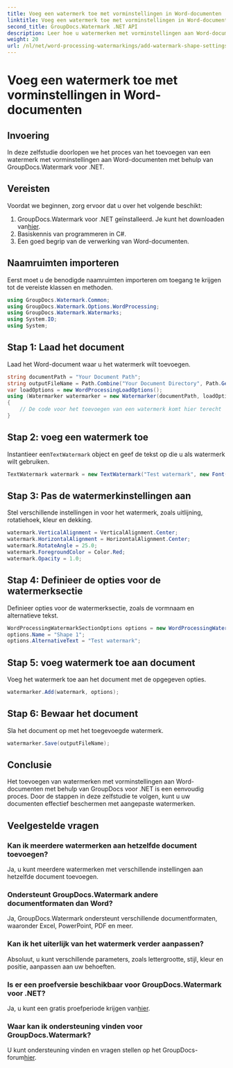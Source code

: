 ```yaml
---
title: Voeg een watermerk toe met vorminstellingen in Word-documenten
linktitle: Voeg een watermerk toe met vorminstellingen in Word-documenten
second_title: GroupDocs.Watermark .NET API
description: Leer hoe u watermerken met vorminstellingen aan Word-documenten kunt toevoegen met GroupDocs voor .NET. Bescherm uw documenten effectief.
weight: 20
url: /nl/net/word-processing-watermarkings/add-watermark-shape-settings-word-docs/
---
```


# Voeg een watermerk toe met vorminstellingen in Word-documenten

## Invoering
In deze zelfstudie doorlopen we het proces van het toevoegen van een watermerk met vorminstellingen aan Word-documenten met behulp van GroupDocs.Watermark voor .NET.
## Vereisten
Voordat we beginnen, zorg ervoor dat u over het volgende beschikt:
1.  GroupDocs.Watermark voor .NET geïnstalleerd. Je kunt het downloaden van[hier](https://releases.groupdocs.com/Watermark/net/).
2. Basiskennis van programmeren in C#.
3. Een goed begrip van de verwerking van Word-documenten.

## Naamruimten importeren
Eerst moet u de benodigde naamruimten importeren om toegang te krijgen tot de vereiste klassen en methoden.
```csharp
using GroupDocs.Watermark.Common;
using GroupDocs.Watermark.Options.WordProcessing;
using GroupDocs.Watermark.Watermarks;
using System.IO;
using System;
```
## Stap 1: Laad het document
Laad het Word-document waar u het watermerk wilt toevoegen.
```csharp
string documentPath = "Your Document Path";
string outputFileName = Path.Combine("Your Document Directory", Path.GetFileName(documentPath));
var loadOptions = new WordProcessingLoadOptions();
using (Watermarker watermarker = new Watermarker(documentPath, loadOptions))
{
    // De code voor het toevoegen van een watermerk komt hier terecht
}
```
## Stap 2: voeg een watermerk toe
 Instantieer een`TextWatermark` object en geef de tekst op die u als watermerk wilt gebruiken.
```csharp
TextWatermark watermark = new TextWatermark("Test watermark", new Font("Arial", 19));
```
## Stap 3: Pas de watermerkinstellingen aan
Stel verschillende instellingen in voor het watermerk, zoals uitlijning, rotatiehoek, kleur en dekking.
```csharp
watermark.VerticalAlignment = VerticalAlignment.Center;
watermark.HorizontalAlignment = HorizontalAlignment.Center;
watermark.RotateAngle = 25.0;
watermark.ForegroundColor = Color.Red;
watermark.Opacity = 1.0;
```
## Stap 4: Definieer de opties voor de watermerksectie
Definieer opties voor de watermerksectie, zoals de vormnaam en alternatieve tekst.
```csharp
WordProcessingWatermarkSectionOptions options = new WordProcessingWatermarkSectionOptions();
options.Name = "Shape 1";
options.AlternativeText = "Test watermark";
```
## Stap 5: voeg watermerk toe aan document
Voeg het watermerk toe aan het document met de opgegeven opties.
```csharp
watermarker.Add(watermark, options);
```
## Stap 6: Bewaar het document
Sla het document op met het toegevoegde watermerk.
```csharp
watermarker.Save(outputFileName);
```

## Conclusie
Het toevoegen van watermerken met vorminstellingen aan Word-documenten met behulp van GroupDocs voor .NET is een eenvoudig proces. Door de stappen in deze zelfstudie te volgen, kunt u uw documenten effectief beschermen met aangepaste watermerken.
## Veelgestelde vragen
### Kan ik meerdere watermerken aan hetzelfde document toevoegen?
Ja, u kunt meerdere watermerken met verschillende instellingen aan hetzelfde document toevoegen.
### Ondersteunt GroupDocs.Watermark andere documentformaten dan Word?
Ja, GroupDocs.Watermark ondersteunt verschillende documentformaten, waaronder Excel, PowerPoint, PDF en meer.
### Kan ik het uiterlijk van het watermerk verder aanpassen?
Absoluut, u kunt verschillende parameters, zoals lettergrootte, stijl, kleur en positie, aanpassen aan uw behoeften.
### Is er een proefversie beschikbaar voor GroupDocs.Watermark voor .NET?
 Ja, u kunt een gratis proefperiode krijgen van[hier](https://releases.groupdocs.com/).
### Waar kan ik ondersteuning vinden voor GroupDocs.Watermark?
 U kunt ondersteuning vinden en vragen stellen op het GroupDocs-forum[hier](https://forum.groupdocs.com/c/watermark/19).